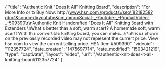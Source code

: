 {
    "title": "Authentic Knit \"Does It All\"  Knitting Board",
    "description": "For More Info or to Buy Now: http:\/\/www.hsn.com\/products\/seo\/8218258?rdr=1&sourceid=youtube&cm_mmc=Social-_-Youtube-_-ProductVideo-_-509390\r\nAuthentic Knit Handcrafted \"Does It All\" Knitting Board with Extenders \nWhat's better than a soft, warm scarf? A homemade soft, warm scarf! With this convertible knitting board, you can make...\r\nPrices shown on the previously recorded video may not represent the current price.  View hsn.com to view the current selling price. HSN Item #509390",
    "videoid": "112357724",
    "date_created": "1475697714",
    "date_modified": "1503421219",
    "type": "captivate",
    "layout": "video",
    "url": "\/v\/authentic-knit-does-it-all-knitting-board\/112357724"
}